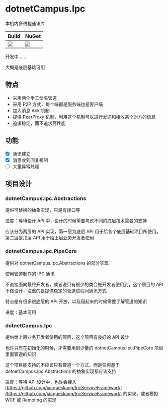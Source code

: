 ﻿# dotnetCampus.Ipc

本机内多进程通讯库

| Build | NuGet |
|--|--|
|![](https://github.com/dotnet-campus/dotnetCampus.Ipc/workflows/.NET%20Core/badge.svg)|[![](https://img.shields.io/nuget/v/dotnetCampus.Ipc.svg)](https://www.nuget.org/packages/dotnetCampus.Ipc)|

开发中……

大概是底层基础可用

## 特点

- 采用两个半工命名管道
- 采用 P2P 方式，每个端都是服务端也是客户端
- 加入消息 Ack 机制
- 提供 PeerProxy 机制，利用这个机制可以进行发送和接收某个对方的信息
- 追求稳定，而不追求高性能

## 功能

- [x] 通讯建立
- [x] 消息收到回复机制
- [ ] 大量异常处理

## 项目设计

### dotnetCampus.Ipc.Abstractions

提供可替换的抽象实现，只是有接口等

进度：等待设计 API 中，设计的时候需要考虑不同的底层技术需要的支持

应该分为两层的 API 实现，第一层为底层 API 用于给各个底层基础项目所使用。第二层是顶层 API 用于给上层业务开发者使用

### dotnetCampus.Ipc.PipeCore

提供对 dotnetCampus.Ipc.Abstractions 的部分实现

使用管道制作的 IPC 通讯

不直接面向最终开发者，或者说只有很少的类会被开发者使用到，这个项目的 API 不做设计，注重的是提供稳定的管道进程间通讯方式

特点是有很多很底层的 API 开放，以及用起来的时候需要了解管道的知识

进度：基本可用

### dotnetCampus.Ipc

提供给上层业务开发者使用的项目，这个项目有良好的 API 设计

也许只有在初始化的时候，才需要用到少量的 dotnetCampus.Ipc.PipeCore 项目里面管道的知识

这个项目能支持的不应该只有管道一个方式，而是任何基于 dotnetCampus.Ipc.Abstractions 的抽象实现都应该支持

进度：等待 API 设计中，也许会接入 [https://github.com/jacqueskang/IpcServiceFramework](https://github.com/jacqueskang/IpcServiceFramework) 的实现，或者模拟 WCF 或 Remoting 的实现

